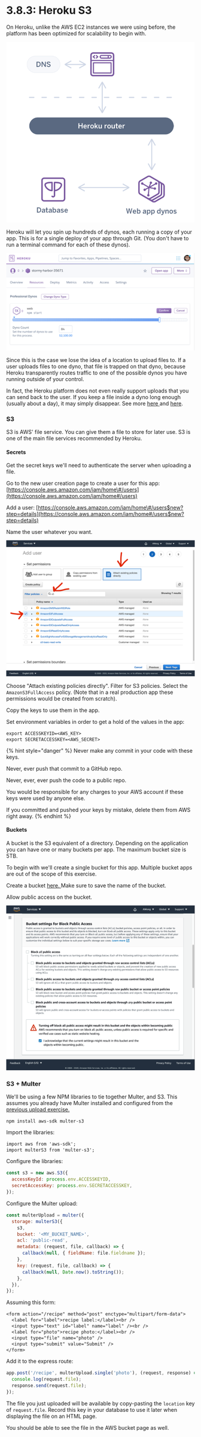 # 3.8.3: Heroku S3

On Heroku, unlike the AWS EC2 instances we were using before, the platform has been optimized for scalability to begin with. 

![](../../.gitbook/assets/heroku-arch-simple.png)

Heroku will let you spin up hundreds of dynos, each running a copy of your app. This is for a single deploy of your app through Git. \(You don't have to run a terminal command for each of these dynos\).

![Currently, 84 normal sized Heroku dynos costs $2100 USD per month.](../../.gitbook/assets/screen-shot-2020-12-10-at-5.51.58-pm.png)

Since this is the case we lose the idea of a location to upload files to. If a user uploads files to one dyno, that file is trapped on that dyno, because Heroku transparently routes traffic to one of the possible dynos you have running outside of your control.

In fact, the Heroku platform does not even really support uploads that you can send back to the user. If you keep a file inside a dyno long enough \(usually about a day\), it may simply disappear. See more [here ](https://help.heroku.com/K1PPS2WM/why-are-my-file-uploads-missing-deleted)and [here](https://devcenter.heroku.com/articles/dynos#ephemeral-filesystem).

### S3

S3 is AWS' file service. You can give them a file to store for later use. S3 is one of the main file services recommended by Heroku.

#### Secrets

Get the secret keys we'll need to authenticate the server when uploading a file.

Go to the new user creation page to create a user for this app: [https://console.aws.amazon.com/iam/home\#/users](https://console.aws.amazon.com/iam/home#/users)  
  
Add a user: [https://console.aws.amazon.com/iam/home\#/users$new?step=details](https://console.aws.amazon.com/iam/home#/users$new?step=details)  
  
Name the user whatever you want.

![](../../.gitbook/assets/screen-shot-2020-12-10-at-8.52.30-pm.png)

Choose "Attach existing policies directly". Filter for S3 policies. Select the `AmazonS3FullAccess` policy. \(Note that in a real production app these permissions would be created from scratch\).

Copy the keys to use them in the app.

Set environment variables in order to get a hold of the values in the app:

```text
export ACCESSKEYID=<AWS_KEY>
export SECRETACCESSKEY=<AWS_SECRET>
```

{% hint style="danger" %}
Never make any commit in your code with these keys. 

Never, ever push that commit to a GitHub repo.

Never, ever, ever push the code to a public repo.

You would be responsible for any charges to your AWS account if these keys were used by anyone else.

If you committed and pushed your keys by mistake, delete them from AWS right away.
{% endhint %}

#### Buckets

A bucket is the S3 equivalent of a directory. Depending on the application you can have one or many buckets per app. The maximum bucket size is 5TB.

To begin with we'll create a single bucket for this app. Multiple bucket apps are out of the scope of this exercise.

Create a bucket [here. ](https://s3.console.aws.amazon.com/s3/bucket/create)Make sure to save the name of the bucket.

Allow public access on the bucket.

![](../../.gitbook/assets/screen-shot-2020-12-10-at-9.07.56-pm.png)

### S3 + Multer

We'll be using a few NPM libraries to tie together Multer, and S3. This assumes you already have Multer installed and configured from the [previous upload exercise.](../3.5-sql-applications/3.5.11-file-uploads.md)

```text
npm install aws-sdk multer-s3
```

Import the libraries:

```text
import aws from 'aws-sdk';
import multerS3 from 'multer-s3';
```

Configure the libraries:

```js
const s3 = new aws.S3({
  accessKeyId: process.env.ACCESSKEYID,
  secretAccessKey: process.env.SECRETACCESSKEY,
});
```

Configure the Multer upload:

```js
const multerUpload = multer({
  storage: multerS3({
    s3,
    bucket: '<MY_BUCKET_NAME>',
    acl: 'public-read',
    metadata: (request, file, callback) => {
      callback(null, { fieldName: file.fieldname });
    },
    key: (request, file, callback) => {
      callback(null, Date.now().toString());
    },
  }),
});
```

Assuming this form:

```markup
<form action="/recipe" method="post" enctype="multipart/form-data">
  <label for="label">recipe label:</label><br />
  <input type="text" id="label" name="label" /><br />
  <label for="photo">recipe photo:</label><br />
  <input type="file" name="photo" />
  <input type="submit" value="Submit" />
</form>
```

Add it to the express route:

```js
app.post('/recipe', multerUpload.single('photo'), (request, response) => {
  console.log(request.file);
  response.send(request.file);
});
```

The file you just uploaded will be available by copy-pasting the `location` key of `request.file`. Record this key in your database to use it later when displaying the file on an HTML page.

You should be able to see the file in the AWS bucket page as well.

